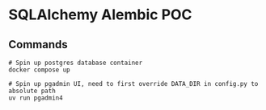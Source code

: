 # SQLAlchemy Alembic POC

## Commands

```shell
# Spin up postgres database container
docker compose up

# Spin up pgadmin UI, need to first override DATA_DIR in config.py to absolute path
uv run pgadmin4
```